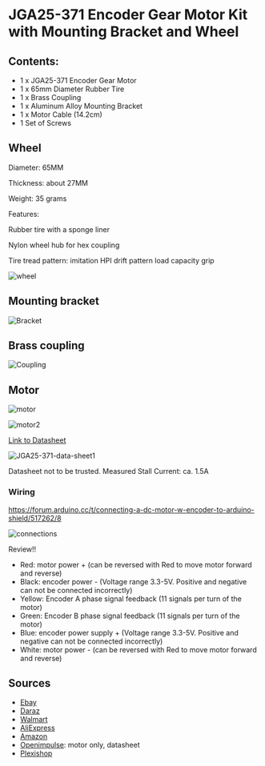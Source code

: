 # JGA25-371 Encoder Gear Motor Kit with Mounting Bracket and Wheel

## Contents:

* 1 x JGA25-371 Encoder Gear Motor
* 1 x 65mm Diameter Rubber Tire
* 1 x Brass Coupling
* 1 x Aluminum Alloy Mounting Bracket
* 1 x Motor Cable (14.2cm)
* 1 Set of Screws

## Wheel

Diameter: 65MM 

Thickness: about 27MM

Weight: 35 grams 

Features: 

Rubber tire with a sponge liner

Nylon wheel hub for hex coupling

Tire tread pattern: imitation HPI drift pattern load capacity grip

![wheel](./assets/images/wheel.jpg)

## Mounting bracket

![Bracket](./assets/images/bracket.jpg)

## Brass coupling

![Coupling](./assets/images/coupling.jpg)

## Motor

![motor](./assets/images/motor.jpg)

![motor2](./assets/images/motor2.jpg)

[Link to Datasheet](https://www.openimpulse.com/blog/wp-content/uploads/wpsc/downloadables/JGA25-371-data-sheet1.jpg)

![JGA25-371-data-sheet1](./assets/images/JGA25-371-data-sheet1.jpg)

Datasheet not to be trusted. Measured Stall Current: ca. 1.5A

### Wiring

https://forum.arduino.cc/t/connecting-a-dc-motor-w-encoder-to-arduino-shield/517262/8

![connections](./assets/images/wiring.jpg)

Review!!

- Red: motor power + (can be reversed with Red to move motor forward and reverse)
- Black: encoder power - (Voltage range 3.3-5V. Positive and negative can not be connected incorrectly)
- Yellow: Encoder A phase signal feedback (11 signals per turn of the motor)
- Green: Encoder B phase signal feedback (11 signals per turn of the motor)
- Blue: encoder power supply + (Voltage range 3.3-5V. Positive and negative can not be connected incorrectly)
- White: motor power - (can be reversed with Red to move motor forward and reverse) 

## Sources

* [Ebay](https://www.ebay.com/itm/165266268040?hash=item267aa31f88:g:nDMAAOSw7e9dMYIL)
* [Daraz](https://www.daraz.lk/products/jga25-371-smart-car-robot-diy-encoder-gear-motor-with-mounting-bracket-wheel-kit-i109232382.html)
* [Walmart](https://www.walmart.com/ip/Smart-Car-Kit-Small-Size-JGA25-371-Wear-resistant-For-Printers-For-Smart-Cars-For-Robots/1531668648?wmlspartner=wlpa&selectedSellerId=101094432)
* [AliExpress](https://es.aliexpress.com/item/1005003707407732.html?gatewayAdapt=glo2esp)
* [Amazon](https://www.amazon.es/dp/B07WT22RNK?psc=1&ref=ppx_pop_dt_b_product_details)
* [Openimpulse](https://www.openimpulse.com/blog/products-page/25d-gearmotors/jga25-371-dc-gearmotor-encoder-126-rpm-12-v-2/): motor only, datasheet
* [Plexishop](https://www.plexishop.it/en/robotics-and-automation/motors-for-arduino/dc-motors/jga25-371-geared-motor-with-encoder-126rpm.html#)


